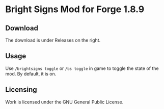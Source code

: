 # Bright Signs Mod for Forge 1.8.9

## Download

The download is under Releases on the right.

## Usage

Use `/brightsigns toggle` or `/bs toggle` in game to toggle the state of the mod.
By default, it is on.

## Licensing

Work is licensed under the GNU General Public License.